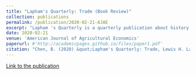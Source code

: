 ```yaml
---
title: "Lapham's Quarterly: Trade (Book Review)"
collection: publications
permalink: /publication/2020-02-21-AJAE
excerpt: "Lapham 's Quarterly is a quarterly publication about history and literature, and it was founded and edited by Lewis H. Lapham, a famous American author and editor. Each quarterly presents a host of excerpts from historical writings (e.g., books, essays and letters) on a particular topic by ancient, medieval, modern, and post‐modern writers. The publication also includes a lot of figures and art. The spring issue of 2019, an issue to be reviewed here, focuses on one of the most hotly debated topics: trade."
date: 2020-02-21
venue: 'American Journal of Agricultural Economics'
paperurl: #'http://academicpages.github.io/files/paper1.pdf'
citation: "Chen, B. (2020) &quot;Lapham's Quarterly: Trade, Lewis H. Lapham, 2019, Lapham's Quarterly.&quot; <i>American Journal of Agricultural Economics</i>. doi:10.1002/ajae.12069"
---
```


<a href='https://onlinelibrary.wiley.com/doi/full/10.1002/ajae.12069'>Link to the publication</a>

